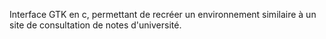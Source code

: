 Interface GTK en c, permettant de recréer un environnement similaire à un site de consultation de notes d'université.
